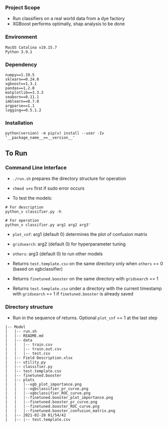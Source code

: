 ### Project Scope
- Run classifiers on a real world data from a dye factory
- XGBoost performs optimally, shap analysis to be done

### Environment
```
MacOS Catalina v10.15.7
Python 3.9.1
```

### Dependency
```
numpy==1.19.5
sklearn==0.24.0
xgboost==1.3.1
pandas==1.2.0
matplotlib==3.3.3
seaborn==0.11.1
imblearn==0.7.0
argparse==1.1
logging==0.5.1.2
```

### Installation
```
python(version) -m pip(v) install --user -Iv '__package_name__==__version__'
```

## To Run

### Command Line Interface

* `./run.sh` prepares the directory structure for operation
* `chmod u+x` first if sudo error occurs

* To test the models:
```
# For description
python_v classifier.py -h

# For operation
python_v classifier.py arg1 arg2 arg3'
```
* `plot_cnf`: arg1 (default 0) determines the plot of confusion matrix
* `gridsearch`: arg2 (default 0) for hyperparameter tuning
* `others`: arg3 (default 0) to run other models
* Returns `test.template.csv` on the same directory only when `others` == 0 (based on xgbclassifier)

* Returns `finetuned.booster` on the same directory with `gridsearch` == 1
* Returns `test.template.csv` under a directory with the current timestamp with `gridsearch` == 1 if `finetuned.booster` is already saved

### Directory structure 

* Run in the sequence of returns. Optional `plot_cnf` == 1 at the last step

```
|-- Model
|   |-- run.sh
|   |-- README.md
|   |-- data
|   |   |-- train.csv
|   |   |-- train.out.csv
|   |   |-- test.csv
|   |-- Field Description.xlsx
|   |-- utility.py
|   |-- classifier.py
|   |-- test.template.csv
|   |-- finetuned.booster
|   |-- plots
|   |   |--xgb_plot_importance.png
|   |   |--xgbclassifier_pr_curve.png
|   |   |--xgbclassifier_ROC_curve.png
|   |   |--finetuned.booster_plot_importance.png
|   |   |--finetuned.booster_pr_curve.png
|   |   |--finetuned.booster_ROC_curve.png
|   |   |--finetuned.booster_confusion_matrix.png
|   |-- 2021-02-28 01/54/42
|   |-- |-- test.template.csv
```
